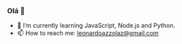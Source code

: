 ### Olá 👋

- 🌱 I’m currently learning JavaScript, Node.js and Python.
- 📫 How to reach me: leonardoazzolaz@gmail.com
<!--
**LeonardoAzzola/leonardoazzola** is a ✨ _special_ ✨ repository because its `README.md` (this file) appears on your GitHub profile.

Here are some ideas to get you started:

- 🔭 I’m currently working on ...
- 🌱 I’m currently learning ...
- 👯 I’m looking to collaborate on ...
- 🤔 I’m looking for help with ...
- 💬 Ask me about ...
- 📫 How to reach me: ...
- 😄 Pronouns: ...
- ⚡ Fun fact: ...
-->
